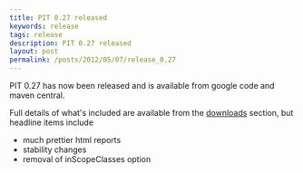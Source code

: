 ```yaml
---
title: PIT 0.27 released
keywords: release
tags: release
description: PIT 0.27 released
layout: post
permalink: /posts/2012/05/07/release_0.27
---
```


PIT 0.27 has now been released and is available from google code and maven central.

<!-- more -->

Full details of what's included are available from the [downloads](/downloads/) section, but headline items include

* much prettier html reports 
* stability changes
* removal of inScopeClasses option
